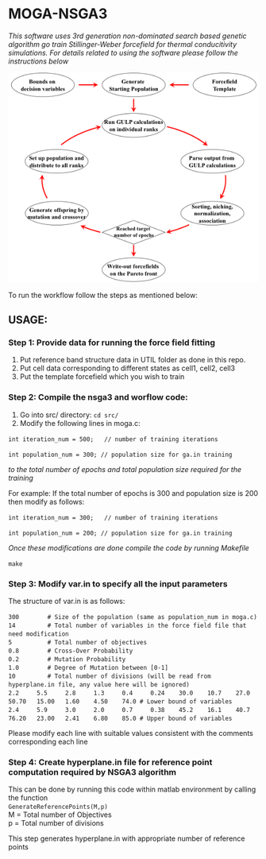 # MOGA-NSGA3

*This software uses 3rd generation non-dominated search based genetic algorithm go train Stillinger-Weber forcefield for thermal conducitivity simulations. For details related to using the software please follow the instructions below*

<img src="./Media/Picture1.png">

To run the workflow follow the steps as mentioned below:

## USAGE:

### Step 1: Provide data for running the force field fitting
1. Put reference band structure data in UTIL folder as done in this repo.
2. Put cell data corresponding to different states as cell1, cell2, cell3 
3. Put the template forcefield which you wish to train


### Step 2: Compile the nsga3 and worflow code:
1. Go into src/ directory: `cd src/`
2. Modify the following lines in moga.c:

  `int iteration_num = 500;   // number of training iterations`
  
  `int population_num = 300; // population size for ga.in training`
  
  *to the total number of epochs and total population size required for the training*
  
  For example: If the total number of epochs is 300 and population size is 200 then modify as follows:
  
  `int iteration_num = 300;   // number of training iterations`
  
  `int population_num = 200; // population size for ga.in training`
  
  *Once these modifications are done compile the code by running Makefile*
  
  `make`
  
### Step 3: Modify var.in to specify all the input parameters
The structure of var.in is as follows:

`300        # Size of the population (same as population_num in moga.c) `<br/>
`14         # Total number of variables in the force field file that need modification`<br/>
`5          # Total number of objectives` <br/>
`0.8        # Cross-Over Probability`<br/>
`0.2        # Mutation Probability`<br/>
`1.0        # Degree of Mutation between [0-1]`<br/>
`10         # Total number of divisions (will be read from hyperplane.in file, any value here will be ignored)`<br/>
`2.2     5.5     2.8     1.3     0.4     0.24    30.0    10.7    27.0    50.70   15.00   1.60    4.50    74.0 # Lower bound of variables`<br/>
`2.4     5.9     3.0     2.0     0.7     0.38    45.2    16.1    40.7    76.20   23.00   2.41    6.80    85.0 # Upper bound of variables`<br/>
  
 Please modify each line with suitable values consistent with the comments corresponding each line
 
 ### Step 4: Create hyperplane.in file for reference point computation required by NSGA3 algorithm
 
 This can be done by running this code within matlab environment by calling the function <br/>
 `GenerateReferencePoints(M,p)` <br/>
 M = Total number of Objectives <br/>
 p = Total number of divisions  <br/>
 
 This step generates hyperplane.in with appropriate number of reference points

  
  
